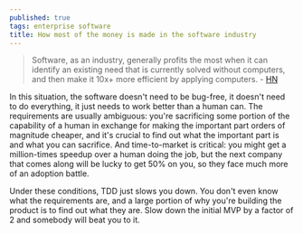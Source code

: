 ```yaml
---
published: true
tags: enterprise software
title: How most of the money is made in the software industry
---
```

> Software, as an industry, generally profits the most when it can identify an existing need that is currently solved without computers, and then make it 10x+ more efficient by applying computers. - [HN](https://news.ycombinator.com/item?id=14661285)

In this situation, the software doesn't need to be bug-free, it doesn't need to do everything, it just needs to work better than a human can. The requirements are usually ambiguous: you're sacrificing some portion of the capability of a human in exchange for making the important part orders of magnitude cheaper, and it's crucial to find out what the important part is and what you can sacrifice. And time-to-market is critical: you might get a million-times speedup over a human doing the job, but the next company that comes along will be lucky to get 50% on you, so they face much more of an adoption battle.

Under these conditions, TDD just slows you down. You don't even know what the requirements are, and a large portion of why you're building the product is to find out what they are. Slow down the initial MVP by a factor of 2 and somebody will beat you to it.
